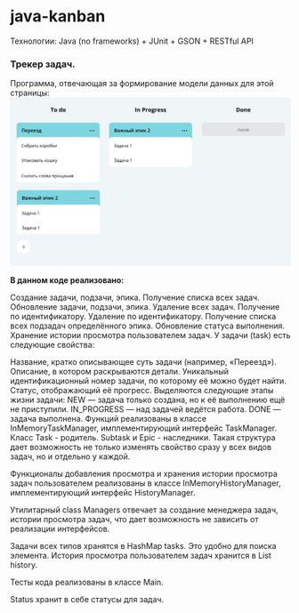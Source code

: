 # java-kanban
Технологии: Java (no frameworks) + JUnit + GSON + RESTful API

### Трекер задач.

Программа, отвечающая за формирование модели данных для этой страницы:
![page.png](page.png)

**В данном коде реализовано:**

Создание задачи, подзачи, эпика.
Получение списка всех задач.
Обновление задачи, подзачи, эпика.
Удаление всех задач.
Получение по идентификатору.
Удаление по идентификатору.
Получение списка всех подзадач определённого эпика.
Обновление статуса выполнения.
Хранение истории просмотра пользователем задач.
У задачи (task) есть следующие свойства:

Название, кратко описывающее суть задачи (например, «Переезд»).
Описание, в котором раскрываются детали.
Уникальный идентификационный номер задачи, по которому её можно будет найти.
Статус, отображающий её прогресс. Выделяются следующие этапы жизни задачи:
NEW — задача только создана, но к её выполнению ещё не приступили.
IN_PROGRESS — над задачей ведётся работа.
DONE — задача выполнена.
Функций реализованы в классе InMemoryTaskManager, имплементирующий интерфейс TaskManager. Класс Task - родитель. Subtask и Epic - наследники. Такая структура дает возможность не только изменять свойство сразу у всех видов задач, но и отдельно у каждой.

Функционалы добавления просмотра и хранения истории просмотра задач пользователем реализованы в классе InMemoryHistoryManager, имплементирующий интерфейс HistoryManager.

Утилитарный class Managers отвечает за создание менеджера задач, истории просмотра задач, что дает возможность не зависить от реализации интерфейсов.

Задачи всех типов хранятся в HashMap tasks. Это удобно для поиска элемента. История просмотра пользователем задач хранится в List history.

Тесты кода реализованы в классе Main.

Status хранит в себе статусы для задач.
